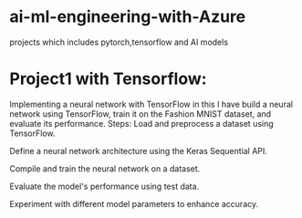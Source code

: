 # ai-ml-engineering-with-Azure
projects which includes pytorch,tensorflow and AI models

# Project1 with Tensorflow:
Implementing a neural network with TensorFlow 
in this I have build a neural network using TensorFlow, train it on the Fashion MNIST dataset, and evaluate its performance.
Steps:
Load and preprocess a dataset using TensorFlow.

Define a neural network architecture using the Keras Sequential API.

Compile and train the neural network on a dataset.

Evaluate the model's performance using test data.

Experiment with different model parameters to enhance accuracy.
